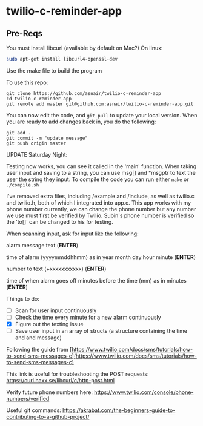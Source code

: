 # twilio-c-reminder-app

## Pre-Reqs

You must install libcurl (available by default on Mac?)
On linux:
```sh
sudo apt-get install libcurl4-openssl-dev
```

Use the make file to build the program

To use this repo:
```
git clone https://github.com/asnair/twilio-c-reminder-app
cd twilio-c-reminder-app
git remote add master git@github.com:asnair/twilio-c-reminder-app.git
```
You can now edit the code, and `git pull` to update your local version. When you are ready to add changes back in, you do the following:
```
git add .
git commit -m "update message"
git push origin master
```
UPDATE Saturday Night:

Testing now works, you can see it called in the 'main' function. When taking user input and saving to a string, you can use msg[] and *msgptr to text the user the string they input. To compile the code you can run either `make` or `./compile.sh`

I've removed extra files, including /example and /include, as well as twilio.c and twilio.h, both of which I integrated into app.c. This app works with my phone number currently, we can change the phone number but any number we use must first be verified by Twilio. Subin's phone number is verified so the 'to[]' can be changed to his for testing.

When scanning input, ask for input like the following:

alarm message text (**ENTER**)

time of alarm (yyyymmddhhmm) as in year month day hour minute (**ENTER**)

number to text (+xxxxxxxxxxx) (**ENTER**)

time of when alarm goes off minutes before the time (mm) as in minutes (**ENTER**)



Things to do:

- [ ] Scan for user input continuously
- [ ] Check the time every minute for a new alarm continuously
- [x] Figure out the texting issue
- [ ] Save user input in an array of structs (a structure containing the time and and message)

Following the guide from [https://www.twilio.com/docs/sms/tutorials/how-to-send-sms-messages-c](https://www.twilio.com/docs/sms/tutorials/how-to-send-sms-messages-c)

This link is useful for troubleshooting the POST requests: https://curl.haxx.se/libcurl/c/http-post.html

Verify future phone numbers here: https://www.twilio.com/console/phone-numbers/verified

Useful git commands: https://akrabat.com/the-beginners-guide-to-contributing-to-a-github-project/